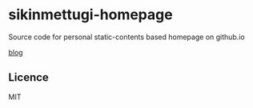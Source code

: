 # sikinmettugi-homepage

Source code for personal static-contents based homepage on github.io

[blog](https://sikinmettugi.github.io/blog/)

## Licence

MIT
